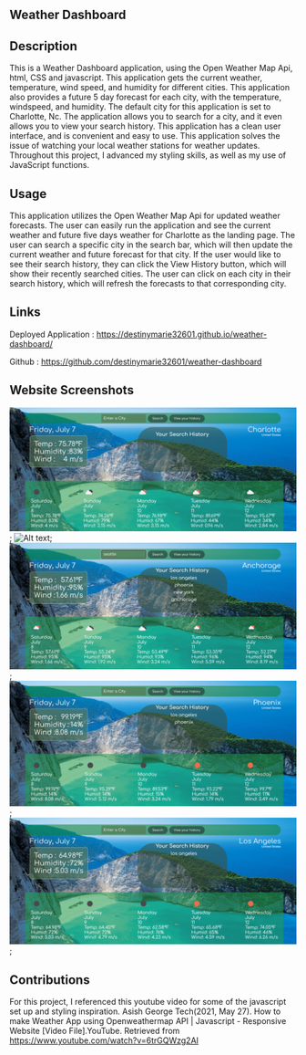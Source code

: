 ## Weather Dashboard

## Description
This is a Weather Dashboard application, using the Open Weather Map Api, html, CSS and javascript. This application gets the current weather, temperature, wind speed, and humidity for different cities. This application also provides a future 5 day forecast for each city, with the temperature, windspeed, and humidity. The default city for this application is set to Charlotte, Nc. The application allows you to search for a city, and it even allows you to view your search history. This application has a clean user interface, and is convenient and easy to use. This application solves the issue of watching your local weather stations for weather updates. Throughout this project, I advanced my styling skills, as well as my use of JavaScript functions.

## Usage
This application utilizes the Open Weather Map Api for updated weather forecasts. The user can easily run the application and see the current weather and future five days weather for Charlotte as the landing page. The user can search a specific city in the search bar, which will then update the current weather and future forecast for that city. If the user would like to see their search history, they can click the View History button, which will show their recently searched cities. The user can click on each city in their search history, which will refresh the forecasts to that corresponding city.

## Links
Deployed Application : https://destinymarie32601.github.io/weather-dashboard/

Github : https://github.com/destinymarie32601/weather-dashboard

## Website Screenshots
![Alt text](/assets/images/screenshot1.png);
![Alt text](/assets/images/screentshot2.png);
![Alt text](/assets/images/screenshot3.png);
![Alt text](/assets/images/screenshot4.png);
![Alt text](/assets/images/screenshot5.png);

## Contributions
For this project, I referenced this youtube video for some of the javascript set up and styling inspiration. Asish George Tech(2021, May 27). How to make Weather App using Openweathermap API | Javascript - Responsive Website [Video File].YouTube. Retrieved from https://www.youtube.com/watch?v=6trGQWzg2AI 